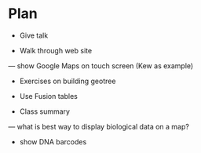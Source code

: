 # Plan

- Give talk

- Walk through web site

— show Google Maps on touch screen (Kew as example)

- Exercises on building geotree

- Use Fusion tables

- Class summary

— what is best way to display biological data on a map?

- show DNA barcodes
